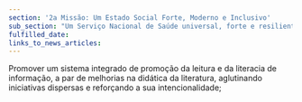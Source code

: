 ```yaml
---
section: '2a Missão: Um Estado Social Forte, Moderno e Inclusivo'
sub_section: "Um Serviço Nacional de Saúde universal, forte e resiliente"
fulfilled_date:
links_to_news_articles:
---
```


Promover um sistema integrado de promoção da leitura e da literacia de informação, a par de melhorias na didática da literatura, aglutinando iniciativas dispersas e reforçando a sua intencionalidade;